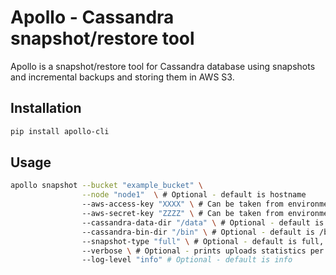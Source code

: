 Apollo - Cassandra snapshot/restore tool
========================================

Apollo is a snapshot/restore tool for Cassandra database using snapshots and incremental backups and storing them in AWS S3.

Installation
------------
``` bash
pip install apollo-cli
```

Usage
-----
``` bash
apollo snapshot --bucket "example_bucket" \
                --node "node1"  \ # Optional - default is hostname
                --aws-access-key "XXXX" \ # Can be taken from environment variable AWS_ACCESS_KEY_ID
                --aws-secret-key "ZZZZ" \ # Can be taken from environment variable AWS_SECRET_ACCESS_KEY
                --cassandra-data-dir "/data" \ # Optional - default is /var/lib/cassandra/data
                --cassandra-bin-dir "/bin" \ # Optional - default is /bin
                --snapshot-type "full" \ # Optional - default is full, options are full/incremental
                --verbose \ # Optional - prints uploads statistics per SSTable
                --log-level "info" # Optional - default is info

```
